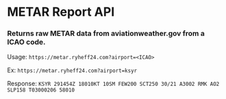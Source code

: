 # METAR Report API

### Returns raw METAR data from aviationweather.gov from a ICAO code.

Usage: `https://metar.ryheff24.com?airport=<ICAO>`

Ex: `https://metar.ryheff24.com?airport=ksyr`

Response: `KSYR 291454Z 18010KT 10SM FEW200 SCT250 30/21 A3002 RMK AO2 SLP158 T03000206 58010`
